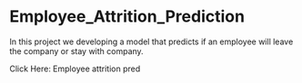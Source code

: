# Employee_Attrition_Prediction
In this project we developing a model that predicts if an employee  will leave the company or stay with company.


Click Here: Employee attrition pred
